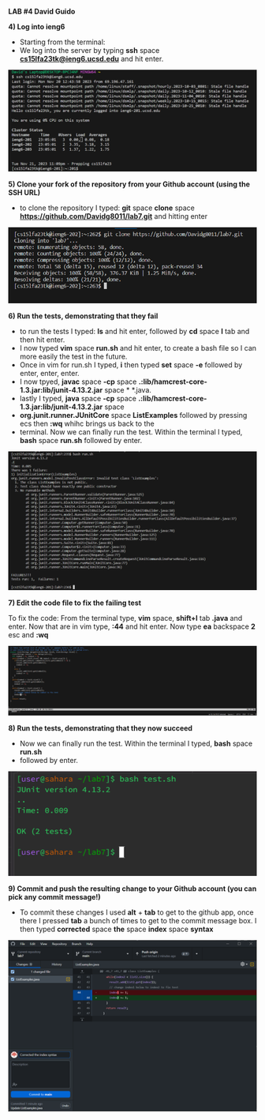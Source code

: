 

**LAB #4 David Guido**


**4) Log into ieng6**

* Starting from the terminal:
* We log into the server by typing **ssh** space **cs15lfa23tk@ieng6.ucsd.edu** and hit enter.
  
![Image](Lab_4_log_Into_ieng6.png)






**5) Clone your fork of the repository from your Github account (using the SSH URL)**

* to clone the repository I typed: **git** space  **clone** space **https://github.com/Davidg8011/lab7.git** and hitting enter 

![Image](Lab_4_git_clone.png)







**6) Run the tests, demonstrating that they fail**

* to run the tests I typed: **ls** and hit enter, followed by **cd** space **l** tab and then hit enter.
* I now typed **vim** space **run.sh** and hit enter, to create a bash file so I can more easily the test in the future.
* Once in vim for run.sh I typed, **i** then typed **set** space **-e** followed by enter, enter, enter.
* I now tpyed, **javac** space **-cp** space **.:lib/hamcrest-core-1.3.jar:lib/junit-4.13.2.jar** space * *.java.
* lastly I typed, **java** space **-cp** space **.:lib/hamcrest-core-1.3.jar:lib/junit-4.13.2.jar** space
*  **org.junit.runner.JUnitCore** space **ListExamples** followed by pressing ecs then **:wq** whihc brings us back to the
*  terminal. Now we can finally run the test. Within the terminal I typed, **bash** space **run.sh** followed by enter.

![Image](Lab_4_failed_Test.png)







**7) Edit the code file to fix the failing test**

To fix the code: From the terminal type, **vim** space, **shift+l** tab **.java** and enter. Now that are in vim type, **:44** and hit enter. Now type **ea** backspace **2** esc and **:wq**

![Image](Lab_4_vim_editing_VScode.png)






**8) Run the tests, demonstrating that they now succeed**

* Now we can finally run the test. Within the terminal I typed, **bash** space **run.sh**
* followed by enter.


![Image](Lab_4_running_test_vscode.png)






**9) Commit and push the resulting change to your Github account (you can pick any commit message!)**

* To commit these changes I used **alt** + **tab** to get to the github app, once there I pressed **tab** a bunch of times to get to the commit message box. I then typed **corrected** space **the** space **index** space **syntax**

![Image](Lab_4_commitingToGIt.png)

